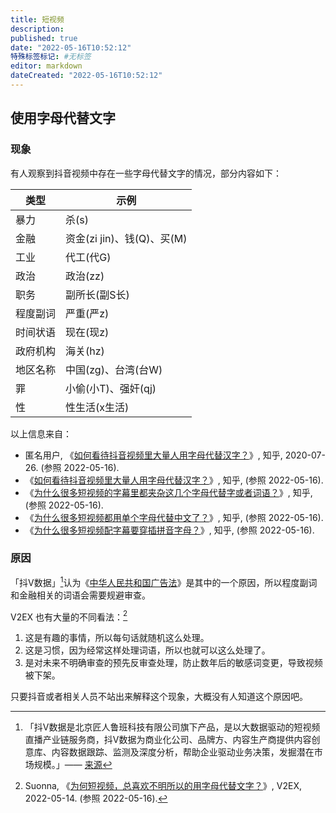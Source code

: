 ```yaml
---
title: 短视频
description:
published: true
date: "2022-05-16T10:52:12"
特殊标签标记: #无标签
editor: markdown
dateCreated: "2022-05-16T10:52:12"
---
```


## 使用字母代替文字

### 现象

有人观察到抖音视频中存在一些字母代替文字的情况，部分内容如下：

| 类型     | 示例                       |
| -------- | -------------------------- |
| 暴力     | 杀(s)                      |
| 金融     | 资金(zi jin)、钱(Q)、买(M) |
| 工业     | 代工(代G)                  |
| 政治     | 政治(zz)                   |
| 职务     | 副所长(副S长)              |
| 程度副词 | 严重(严z)                  |
| 时间状语 | 现在(现z)                  |
| 政府机构 | 海关(hz)                   |
| 地区名称 | 中国(zg)、台湾(台W)        |
| 罪       | 小偷(小T)、强奸(qj)        |
| 性       | 性生活(x生活)              |

以上信息来自：

+   匿名用户, 《[如何看待抖音视频里大量人用字母代替汉字？](https://web.archive.org/web/20220516030756/https://www.zhihu.com/question/385562159/answer/1361467039)》, 知乎, 2020-07-26. (参照 2022-05-16).
+   《[如何看待抖音视频里大量人用字母代替汉字？](https://web.archive.org/web/20220516030446/https://www.zhihu.com/question/385562159)》, 知乎, (参照 2022-05-16).
+   《[为什么很多短视频的字幕里都夹杂这几个字母代替字或者词语？](https://web.archive.org/web/20220516030752/https://www.zhihu.com/question/389243816)》, 知乎, (参照 2022-05-16).
+   《[为什么很多短视频都用单个字母代替中文了？](https://web.archive.org/web/20220516030753/https://www.zhihu.com/question/381285296)》, 知乎, (参照 2022-05-16).
+   《[为什么很多短视频配字幕要穿插拼音字母？](https://web.archive.org/web/20220516030449/https://www.zhihu.com/question/340874736)》, 知乎, (参照 2022-05-16).

### 原因

「抖V数据」[^douv]认为《[中华人民共和国广告法](/rule/普通法律/中华人民共和国广告法.md)》是其中的一个原因，所以程度副词和金融相关的词语会需要规避审查。

[^douv]: 「抖V数据是北京匠人鲁班科技有限公司旗下产品，是以大数据驱动的短视频直播产业链服务商，抖V数据为商业化公司、品牌方、内容生产商提供内容创意库、内容数据跟踪、监测及深度分析，帮助企业驱动业务决策，发掘潜在市场规模。」—— [来源](https://web.archive.org/web/20200808181615/http://douv.cn/)

V2EX 也有大量的不同看法：[^852866]

[^852866]: Suonna, 《[为何短视频，总喜欢不明所以的用字母代替文字？](https://web.archive.org/web/20220515040500/https://www.v2ex.com/t/852866)》, V2EX, 2022-05-14. (参照 2022-05-16).

1.  这是有趣的事情，所以每句话就随机这么处理。
2.  这是习惯，因为经常这样处理词语，所以也就可以这么处理了。
3.  是对未来不明确审查的预先反审查处理，防止数年后的敏感词变更，导致视频被下架。

只要抖音或者相关人员不站出来解释这个现象，大概没有人知道这个原因吧。
